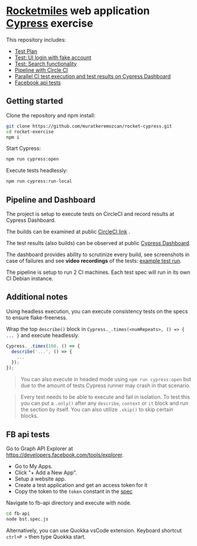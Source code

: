 # [Rocketmiles](https://www.rocketmiles.com/) web application [Cypress](https://www.cypress.io/) exercise

This repository includes:

* [Test Plan](test-plan.md)
* [Test: UI login with fake account](./cypress/integration/landing-bst.spec..js)
* [Test: Search functionality ](./cypress/integration/search-spec.js)
* [Pipeline with Circle CI](https://circleci.com/gh/muratkeremozcan/rocket-cypress)
* [Parallel CI test execution and test results on Cypress Dashboard](https://dashboard.cypress.io/#/projects/khn1sp/runs)
* [Facebook api tests](./fb-api/bst.spec.js)

## **Getting started**
Clone the repository and npm install:
```bash
git clone https://github.com/muratkeremozcan/rocket-cypress.git
cd rocket-exercise
npm i
```
Start Cypress:
```bash
npm run cypress:open
```
Execute tests headlessly:
```bash
npm run cypress:run-local
```

## **Pipeline and Dashboard**

The project is setup to execute tests on CircleCI and record results at Cypress Dashboard.

The builds can be examined at public [CircleCI link](https://circleci.com/gh/muratkeremozcan/rocket-cypress) .

The test results (also builds) can be observed at public [Cypress Dashboard](https://dashboard.cypress.io/#/projects/khn1sp/runs).

The dashboard provides ability to scrutinize every build, see screenshots in case of failures and see **video recordings** of the tests: [example test run](https://dashboard.cypress.io/#/projects/khn1sp/runs/4/specs).

The pipeline is setup to run 2 CI machines. Each test spec will run in its own CI Debian instance.

## Additional notes
Using headless execution, you can execute consistency tests on the specs to ensure flake-freeness.

Wrap the top `describe()` block in `Cypress._.times(<numRepeats>, () => { ... }` and execute headlessly.

```javascript
Cypress._.times(100, () => {
  describe('...', () => { 
    ...
  });
});
```
> You can also execute in headed mode using `npm run cypress:open` but due to the amount of tests Cypress runner may crash in that scenario.

> Every test needs to be able to execute and fail in isolation. To test this you can put a `.only()` after any `describe`, `context` or `it` block and run the section by itself. You can also utilize `.skip()` to skip certain blocks.



## FB api tests
Go to Graph API Explorer at https://developers.facebook.com/tools/explorer.
* Go to My Apps.
* Click "+ Add a New App".
* Setup a website app. 
* Create a test application and get an access token for it
* Copy the token to the `token` constant in the [spec]((./fb-api/bst.spec.js))

Navigate to fb-api directory and execute with node.
```bash
cd fb-api
node bst.spec.js
```
Alternatively, you can use Quokka vsCode extension. Keyboard shortcut `ctrl+P >` then type Quokka start.
